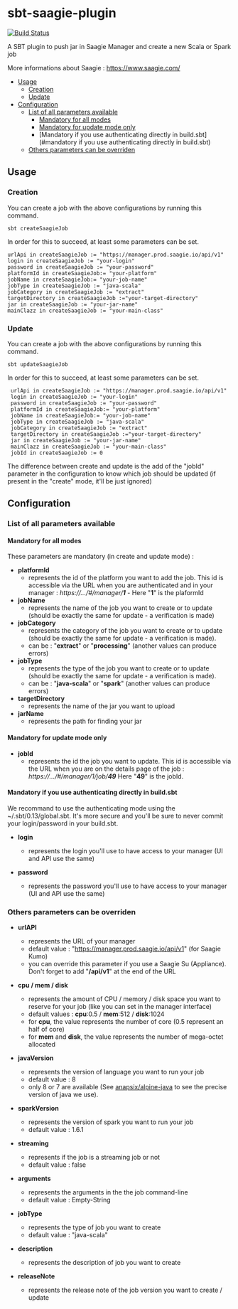 # sbt-saagie-plugin

[![Build Status](https://travis-ci.org/saagie/sbt-saagie-plugin.svg?branch=master)](https://travis-ci.org/saagie/sbt-saagie-plugin)

A SBT plugin to push jar in Saagie Manager and create a new Scala or Spark job

More informations about Saagie : https://www.saagie.com/

* [Usage](#usage)
  * [Creation](#creation)
  * [Update](#update)
* [Configuration](#configuration)
  * [List of all parameters available](#list-of-all-parameters-available)
    * [Mandatory for all modes](#mandatory-for-all-modes)
    * [Mandatory for update mode only](#mandatory-for-update-mode-only)
    * [Mandatory if you use authenticating directly in build.sbt](#mandatory if you use authenticating directly in build.sbt)
  * [Others parameters can be overriden](#others-parameters-can-be-overriden)
    
## Usage

### Creation
You can create a job with the above configurations by running this command.

    sbt createSaagieJob

In order for this to succeed, at least some parameters can be set.

    urlApi in createSaagieJob := "https://manager.prod.saagie.io/api/v1"
    login in createSaagieJob := "your-login"
    password in createSaagieJob := "your-password"
    platformId in createSaagieJob:= "your-platform"
    jobName in createSaagieJob:= "your-job-name"
    jobType in createSaagieJob := "java-scala"
    jobCategory in createSaagieJob := "extract"
    targetDirectory in createSaagieJob :="your-target-directory"
    jar in createSaagieJob := "your-jar-name"
    mainClazz in createSaagieJob := "your-main-class"
        
### Update
You can create a job with the above configurations by running this command.

    sbt updateSaagieJob

In order for this to succeed, at least some parameters can be set.

     urlApi in createSaagieJob := "https://manager.prod.saagie.io/api/v1"
     login in createSaagieJob := "your-login"
     password in createSaagieJob := "your-password"
     platformId in createSaagieJob:= "your-platform"
     jobName in createSaagieJob:= "your-job-name"
     jobType in createSaagieJob := "java-scala"
     jobCategory in createSaagieJob := "extract"
     targetDirectory in createSaagieJob :="your-target-directory"
     jar in createSaagieJob := "your-jar-name"
     mainClazz in createSaagieJob := "your-main-class"
     jobId in createSaagieJob := 0

The difference between create and update is the add of the "jobId" parameter in the configuration to know which job should be updated (if present in the "create" mode, it'll be just ignored)

## Configuration

### List of all parameters available

#### Mandatory for all modes
These parameters are mandatory (in create and update mode) :

* **platformId**
  - represents the id of the platform you want to add the job. This id is accessible via the URL when you are authenticated and in your manager : _https://.../#/manager/**1**_ - Here "**1**" is the plaformId
* **jobName**
  - represents the name of the job you want to create or to update (should be exactly the same for update - a verification is made)
* **jobCategory**
  - represents the category of the job you want to create or to update (should be exactly the same for update - a verification is made).
  - can be : "**extract**" or "**processing**" (another values can produce errors)
* **jobType**
  - represents the type of the job you want to create or to update (should be exactly the same for update - a verification is made).
  - can be : "**java-scala**" or "**spark**" (another values can produce errors)
* **targetDirectory**
  - represents the name of the jar you want to upload
* **jarName**
  - represents the path for finding your jar
  
#### Mandatory for update mode only 

* **jobId**
  - represents the id the job you want to update. This id is accessible via the URL when you are on the details page of the job : _https://.../#/manager/1/job/**49**_ Here "**49**" is the jobId. 

#### Mandatory if you use authenticating directly in build.sbt  

We recommand to use the authenticating mode using the ~/.sbt/0.13/global.sbt. It's more secure and you'll be sure to never commit your login/password in your build.sbt.

* **login** 
  - represents the login you'll use to have access to your manager (UI and API use the same)

* **password** 
  - represents the password you'll use to have access to your manager (UI and API use the same)
  
  
### Others parameters can be overriden

* **urlAPI**
  - represents the URL of your manager
  - default value : "https://manager.prod.saagie.io/api/v1" (for Saagie Kumo)
  - you can override this parameter if you use a Saagie Su (Appliance). Don't forget to add "**/api/v1**" at the end of the URL

* **cpu / mem / disk**
  - represents the amount of CPU / memory / disk space you want to reserve for your job (like you can set in the manager interface)
  - default values : **cpu**:0.5 / **mem**:512 / **disk**:1024
  - for **cpu**, the value represents the number of core (0.5 represent an half of core)
  - for **mem** and **disk**, the value represents the number of mega-octet allocated
  
* **javaVersion**
  - represents the version of language you want to run your job
  - default value : 8
  - only 8 or 7 are available (See [anapsix/alpine-java](https://hub.docker.com/r/anapsix/alpine-java/) to see the precise version of java we use). 

* **sparkVersion**
  - represents the version of spark you want to run your job
  - default value : 1.6.1
  
* **streaming**
  - represents if the job is a streaming job or not
  - default value : false

* **arguments**
  - represents the arguments in the the job command-line
  - default value : Empty-String

* **jobType**
  - represents the type of job you want to create
  - default value : "java-scala"

* **description**
  - represents the description of job you want to create

* **releaseNote**
  - represents the release note of the job version you want to create / update
